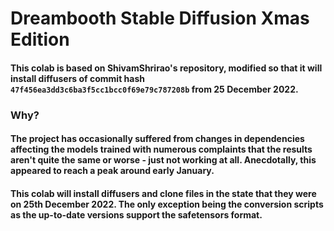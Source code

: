 # Dreambooth Stable Diffusion Xmas Edition
#### This colab is based on ShivamShrirao's repository, modified so that it will install diffusers of commit hash `47f456ea3dd3c6ba3f5cc1bcc0f69e79c787208b` from 25 December 2022.

### Why? 
#### The project has occasionally suffered from changes in dependencies affecting the models trained with numerous complaints that the results aren't quite the same or worse - just not working at all. Anecdotally, this appeared to reach a peak around early January. 

#### This colab will install diffusers and clone files in the state that they were on 25th December 2022. The only exception being the conversion scripts as the up-to-date versions support the safetensors format. 
